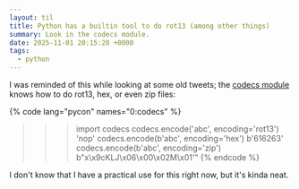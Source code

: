 ```yaml
---
layout: til
title: Python has a builtin tool to do rot13 (among other things)
summary: Look in the codecs module.
date: 2025-11-01 20:15:28 +0000
tags:
  - python
---
```

I was reminded of this while looking at some old tweets; the [codecs module](https://docs.python.org/3/library/codecs.html#module-codecs) knows how to do rot13, hex, or even zip files:

{% code lang="pycon" names="0:codecs" %}
>>> import codecs
>>> codecs.encode('abc', encoding='rot13')
'nop'
>>> codecs.encode(b'abc', encoding='hex')
b'616263'
>>> codecs.encode(b'abc', encoding='zip')
b"x\x9cKLJ\x06\x00\x02M\x01'"
{% endcode %}

I don't know that I have a practical use for this right now, but it's kinda neat.